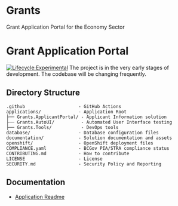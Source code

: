 # Grants
Grant Application Portal for the Economy Sector

# Grant Application Portal
[![Lifecycle:Experimental](https://img.shields.io/badge/Lifecycle-Experimental-339999)](https://github.com/bcgov/repomountie/blob/master/doc/lifecycle-badges.md)
The project is in the very early stages of development. The codebase will be changing frequently.

## Directory Structure

    .github                    - GitHub Actions
    applications/              - Application Root
    ├── Grants.ApplicantPortal/ - Applicant Information solution
    ├── Grants.AutoUI/          - Automated User Interface testing
    ├── Grants.Tools/           - DevOps tools
    database/                  - Database configuration files
    documentation/             - Solution documentation and assets
    openshift/                 - OpenShift deployment files
    COMPLIANCE.yaml            - BCGov PIA/STRA compliance status
    CONTRIBUTING.md            - How to contribute
    LICENSE                    - License
    SECURITY.md                - Security Policy and Reporting

## Documentation

- [Application Readme](applications/README.md)